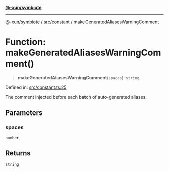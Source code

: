 [**@-xun/symbiote**](../../../README.md)

***

[@-xun/symbiote](../../../README.md) / [src/constant](../README.md) / makeGeneratedAliasesWarningComment

# Function: makeGeneratedAliasesWarningComment()

> **makeGeneratedAliasesWarningComment**(`spaces`): `string`

Defined in: [src/constant.ts:25](https://github.com/Xunnamius/symbiote/blob/2e19fbb73f32694e0ab61a9670538fab89e2de03/src/constant.ts#L25)

The comment injected before each batch of auto-generated aliases.

## Parameters

### spaces

`number`

## Returns

`string`

